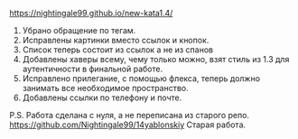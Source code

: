 https://nightingale99.github.io/new-kata1.4/

1. Убрано обращение по тегам.
2. Исправлены картинки вместо ссылок и кнопок.
3. Список теперь состоит из ссылок а не из спанов
4. Добавлены хаверы всему, чему только можно, взят стиль из 1.3 для аутентичности в финальной работе.
5. Исправлено прилегание, с помощью флекса, теперь должно занимать все необходимое пространство.
6. Добавлены ссылки по телефону и почте.

P.S. Работа сделана с нуля, а не переписана из старого репо.
https://github.com/Nightingale99/14yablonskiy Старая работа.